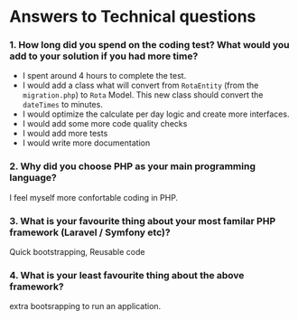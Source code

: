 # Answers to Technical questions

### 1. How long did you spend on the coding test? What would you add to your solution if you had more time?
- I spent around 4 hours to complete the test.<br/>
- I would add a class what will convert from `RotaEntity` (from the `migration.php`) to `Rota` Model. This new class should convert the `dateTimes` to minutes.<br/> 
- I would optimize the calculate per day logic and create more interfaces. <br/>
- I would add some more code quality checks<br/>
- I would add more tests
- I would write more documentation

### 2. Why did you choose PHP as your main programming language?
I feel myself more confortable coding in PHP.

### 3. What is your favourite thing about your most familar PHP framework (Laravel / Symfony etc)? 
Quick bootstrapping, Reusable code

### 4. What is your least favourite thing about the above framework?
extra bootsrapping to run an application.


